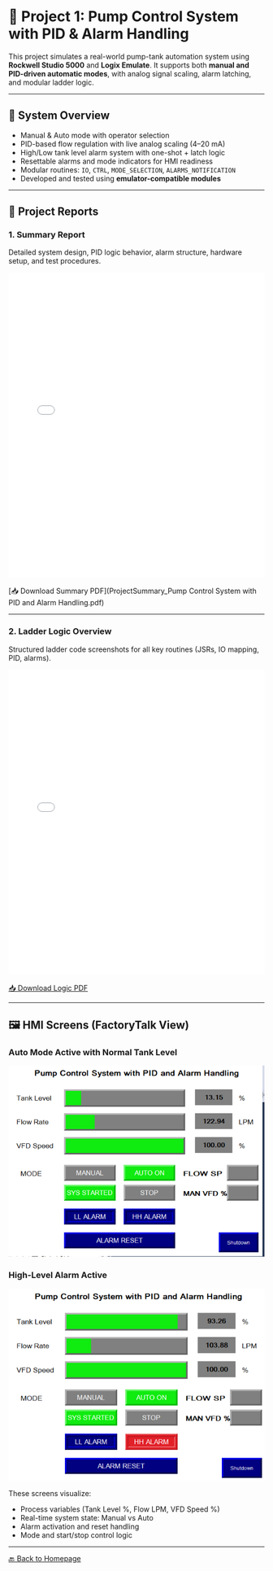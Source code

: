 # 🚰 Project 1: Pump Control System with PID & Alarm Handling

This project simulates a real-world pump-tank automation system using **Rockwell Studio 5000** and **Logix Emulate**. It supports both **manual and PID-driven automatic modes**, with analog signal scaling, alarm latching, and modular ladder logic.

---

## 🧠 System Overview

- Manual & Auto mode with operator selection
- PID-based flow regulation with live analog scaling (4–20 mA)
- High/Low tank level alarm system with one-shot + latch logic
- Resettable alarms and mode indicators for HMI readiness
- Modular routines: `IO`, `CTRL`, `MODE_SELECTION`, `ALARMS_NOTIFICATION`
- Developed and tested using **emulator-compatible modules**

---

## 📄 Project Reports

### 1. Summary Report
Detailed system design, PID logic behavior, alarm structure, hardware setup, and test procedures.

<embed src="ProjectSummary_Pump Control System with PID and Alarm Handling.pdf" width="100%" height="600px" type="application/pdf">

[📥 Download Summary PDF](ProjectSummary_Pump Control System with PID and Alarm Handling.pdf)

---

### 2. Ladder Logic Overview
Structured ladder code screenshots for all key routines (JSRs, IO mapping, PID, alarms).

<embed src="LogicOverview_PumpControlSystem.pdf" width="100%" height="600px" type="application/pdf">

[📥 Download Logic PDF](LogicOverview_PumpControlSystem.pdf)

---

## 🖼️ HMI Screens (FactoryTalk View)

### Auto Mode Active with Normal Tank Level
![HMI Screen - Auto Mode](HMI1.png)

### High-Level Alarm Active
![HMI Screen - HH Alarm](HMI2.png)

These screens visualize:
- Process variables (Tank Level %, Flow LPM, VFD Speed %)
- Real-time system state: Manual vs Auto
- Alarm activation and reset handling
- Mode and start/stop control logic


---

[🔙 Back to Homepage](../index.md)

